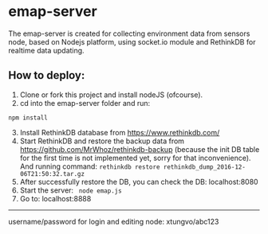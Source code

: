 # emap-server

The emap-server is created for collecting environment data from sensors node, based on Nodejs platform, using socket.io module and RethinkDB for realtime data updating. 

## How to deploy:

1. Clone or fork this project and install nodeJS (ofcourse).
2. cd into the emap-server folder and run:
```
npm install
```
3. Install RethinkDB database from https://www.rethinkdb.com/
4. Start RethinkDB and restore the backup data from https://github.com/MrWhoz/rethinkdb-backup (because the init DB table for the first time is not implemented yet, sorry for that inconvenience). And running command: ``` rethinkdb restore rethinkdb_dump_2016-12-06T21:50:32.tar.gz ```
5. After successfully restore the DB, you can check the DB: localhost:8080
6. Start the server: ``` node emap.js```
7. Go to: localhost:8888

--------------------------
username/password for login and editing node: xtungvo/abc123 
